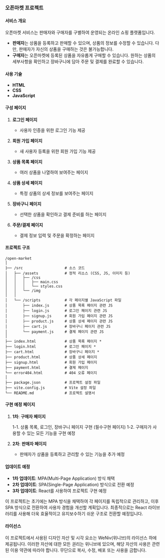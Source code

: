 ### 오픈마켓 프로젝트

#### 서비스 개요

오픈마켓 서비스는 판매자와 구매자를 구별하여 운영되는 온라인 쇼핑 플랫폼입니다.

- **판매자**는 상품을 등록하고 판매할 수 있으며, 상품의 정보를 수정할 수 있습니다. 다만, 판매자가 자신의 상품을 구매하는 것은 불가능합니다.
- **구매자**는 오픈마켓에 등록된 상품을 자유롭게 구매할 수 있습니다. 원하는 상품의 세부사항을 확인하고 장바구니에 담아 주문 및 결제를 완료할 수 있습니다.

#### 사용 기술

- **HTML**
- **CSS**
- **JavaScript**

#### 구성 페이지

1. **로그인 페이지**

   - 사용자 인증을 위한 로그인 기능 제공

2. **회원 가입 페이지**

   - 새 사용자 등록을 위한 회원 가입 기능 제공

3. **상품 목록 페이지**

   - 여러 상품을 나열하여 보여주는 페이지

4. **상품 상세 페이지**

   - 특정 상품의 상세 정보를 보여주는 페이지

5. **장바구니 페이지**

   - 선택한 상품을 확인하고 결제 준비를 하는 페이지

6. **주문/결제 페이지**
   - 결제 정보 입력 및 주문을 확정하는 페이지

#### 프로젝트 구조

```
/open-market
│
├── /src                   # 소스 코드
│   ├── /assets            # 정적 리소스 (CSS, JS, 이미지 등)
│   │   ├── /css
│   │   │   ├── main.css
│   │   │   └── styles.css
│   │   └── /img
│   │
│   └── /scripts           # 각 페이지별 JavaScript 파일
│       ├── index.js       # 상품 목록 페이지 관련 JS
│       ├── login.js       # 로그인 페이지 관련 JS
│       ├── signup.js      # 회원 가입 페이지 관련 JS
│       ├── product.js     # 상품 상세 페이지 관련 JS
│       ├── cart.js        # 장바구니 페이지 관련 JS
│       └── payment.js     # 결제 페이지 관련 JS
│
├── index.html             # 상품 목록 페이지 *
├── login.html             # 로그인 페이지 *
├── cart.html              # 장바구니 페이지 *
├── product.html           # 상품 상세 페이지
├── signup.html            # 회원 가입 페이지
├── payment.html           # 결제 페이지
└── error404.html          # 404 오류 페이지
│
├── package.json           # 프로젝트 설정 파일
├── vite.config.js         # Vite 설정 파일
└── README.md              # 프로젝트 설명서
```

#### 구현 예정 페이지

1. **1차**: **구매자 페이지**

   1-1. 상품 목록, 로그인, 장바구니 페이지 구현 (필수구현 페이지)
   1-2. 구매자가 사용할 수 있는 모든 기능을 구현 예정

2. **2차**: **판매자 페이지**
   - 판매자가 상품을 등록하고 관리할 수 있는 기능을 추가 예정

#### 업데이트 예정

- **1차 업데이트**: MPA(Multi-Page Application) 방식 채택
- **2차 업데이트**: SPA(Single-Page Application) 방식으로 전환 예정
- **3차 업데이트**: React를 사용하여 프로젝트 구현 예정

이 프로젝트는 초기에는 MPA 방식을 채택하여 각 페이지를 독립적으로 관리하고, 이후 SPA 방식으로 전환하여 사용자 경험을 개선할 계획입니다. 최종적으로는 React 라이브러리를 사용해 더욱 효율적이고 유지보수하기 쉬운 구조로 전환할 예정입니다.

#### 라이선스

이 프로젝트에서 사용된 디자인 자산 및 시각 요소는 WeNiv(위니브)의 라이선스 하에 제공됩니다. 이러한 자산에 대한 모든 권리는 위니브에 있으며, 해당 자산의 사용은 관련된 이용 약관에 따라야 합니다. 무단으로 복사, 수정, 배포 또는 사용을 금합니다.
